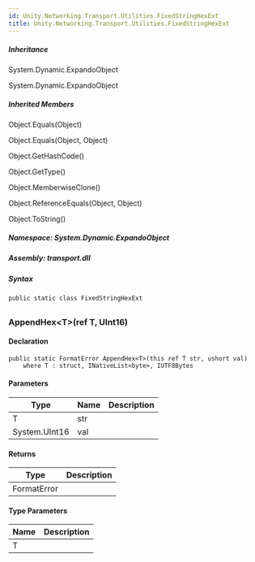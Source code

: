 ```yaml
---  
id: Unity.Networking.Transport.Utilities.FixedStringHexExt  
title: Unity.Networking.Transport.Utilities.FixedStringHexExt  
---
```


<div class="markdown level0 summary">

</div>

<div class="markdown level0 conceptual">

</div>

<div class="inheritance">

##### Inheritance

<div class="level0">

System.Dynamic.ExpandoObject

</div>

<div class="level1">

System.Dynamic.ExpandoObject

</div>

</div>

<div class="inheritedMembers">

##### Inherited Members

<div>

Object.Equals(Object)

</div>

<div>

Object.Equals(Object, Object)

</div>

<div>

Object.GetHashCode()

</div>

<div>

Object.GetType()

</div>

<div>

Object.MemberwiseClone()

</div>

<div>

Object.ReferenceEquals(Object, Object)

</div>

<div>

Object.ToString()

</div>

</div>

##### **Namespace**: System.Dynamic.ExpandoObject

##### **Assembly**: transport.dll

##### Syntax

``` lang-csharp
public static class FixedStringHexExt
```

## 

### AppendHex&lt;T&gt;(ref T, UInt16)

<div class="markdown level1 summary">

</div>

<div class="markdown level1 conceptual">

</div>

#### Declaration

``` lang-csharp
public static FormatError AppendHex<T>(this ref T str, ushort val)
    where T : struct, INativeList<byte>, IUTF8Bytes
```

#### Parameters

| Type          | Name | Description |
|---------------|------|-------------|
| T             | str  |             |
| System.UInt16 | val  |             |

#### Returns

| Type        | Description |
|-------------|-------------|
| FormatError |             |

#### Type Parameters

| Name | Description |
|------|-------------|
| T    |             |
